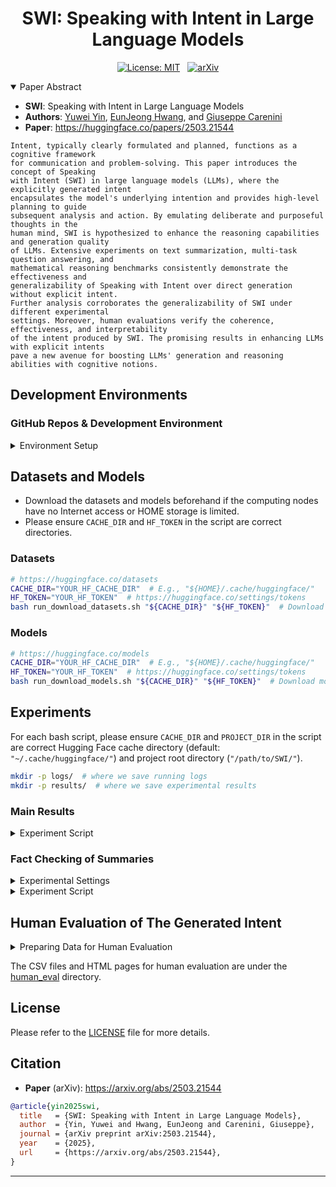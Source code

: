 <div align="center">

# SWI: Speaking with Intent in Large Language Models

[![License: MIT](https://img.shields.io/badge/License-MIT-yellow.svg)](https://opensource.org/licenses/MIT) &nbsp;
[![arXiv](https://img.shields.io/badge/arXiv-2503.21544-b31b1b.svg)](https://arxiv.org/abs/2503.21544)

</div>

<details open><summary>Paper Abstract</summary>

* **SWI**: Speaking with Intent in Large Language Models
* **Authors**: [Yuwei Yin](https://www.yuweiyin.com/), [EunJeong Hwang](https://eujhwang.github.io/), and [Giuseppe Carenini](https://www.cs.ubc.ca/~carenini/)
* **Paper**: https://huggingface.co/papers/2503.21544

```text
Intent, typically clearly formulated and planned, functions as a cognitive framework 
for communication and problem-solving. This paper introduces the concept of Speaking 
with Intent (SWI) in large language models (LLMs), where the explicitly generated intent 
encapsulates the model's underlying intention and provides high-level planning to guide 
subsequent analysis and action. By emulating deliberate and purposeful thoughts in the 
human mind, SWI is hypothesized to enhance the reasoning capabilities and generation quality 
of LLMs. Extensive experiments on text summarization, multi-task question answering, and 
mathematical reasoning benchmarks consistently demonstrate the effectiveness and 
generalizability of Speaking with Intent over direct generation without explicit intent. 
Further analysis corroborates the generalizability of SWI under different experimental 
settings. Moreover, human evaluations verify the coherence, effectiveness, and interpretability 
of the intent produced by SWI. The promising results in enhancing LLMs with explicit intents 
pave a new avenue for boosting LLMs' generation and reasoning abilities with cognitive notions.
```

</details>

## Development Environments

### GitHub Repos & Development Environment

<details><summary>Environment Setup</summary>

- **Python**: Python 3.10
- **GPU**: A single NVIDIA V100-32GB GPU
  - LLMs (8B parameters) `float16` inference mode only

```bash
git clone https://github.com/YuweiYin/SWI
cd SWI/
# Now, "/path/to/SWI/" is the project root directory

# https://docs.conda.io/projects/miniconda/en/latest/
conda create -n swi python=3.10 -y
conda activate swi

pip install -r requirements.txt -i https://pypi.org/simple/
pip install -e . -i https://pypi.org/simple/

# We can set the Hugging Face cache directory. The following is for the dataset cache.
export HF_HOME="/path/to/your/.cache/huggingface/datasets"  # Default: "${HOME}/.cache/huggingface/datasets/"
```

</details>

## Datasets and Models

- Download the datasets and models beforehand if the computing nodes have no Internet access or HOME storage is limited.
- Please ensure `CACHE_DIR` and `HF_TOKEN` in the script are correct directories.

### Datasets

```bash
# https://huggingface.co/datasets
CACHE_DIR="YOUR_HF_CACHE_DIR"  # E.g., "${HOME}/.cache/huggingface/"
HF_TOKEN="YOUR_HF_TOKEN"  # https://huggingface.co/settings/tokens
bash run_download_datasets.sh "${CACHE_DIR}" "${HF_TOKEN}"  # Download data to "${CACHE_DIR}/datasets/"
```

### Models

```bash
# https://huggingface.co/models
CACHE_DIR="YOUR_HF_CACHE_DIR"  # E.g., "${HOME}/.cache/huggingface/"
HF_TOKEN="YOUR_HF_TOKEN"  # https://huggingface.co/settings/tokens
bash run_download_models.sh "${CACHE_DIR}" "${HF_TOKEN}"  # Download models to "${CACHE_DIR}/"
```

## Experiments

For each bash script, please ensure `CACHE_DIR` and `PROJECT_DIR` in the script are 
correct Hugging Face cache directory (default: `"~/.cache/huggingface/"`) and 
project root directory (`"/path/to/SWI/"`).

```bash
mkdir -p logs/  # where we save running logs
mkdir -p results/  # where we save experimental results
```

### Main Results

<details><summary>Experiment Script</summary>

```bash
CACHE_DIR="YOUR_HF_CACHE_DIR"  # E.g., "${HOME}/.cache/huggingface/"
PROJECT_DIR="/path/to/SWI/"
MODEL="meta-llama/Llama-3.1-8B-Instruct"
OUTPUT_DIR="${PROJECT_DIR}/results/results"

# [Reasoning & Answer Generation] **First**, freely generate answers with reasoning:
echo -e "\n\n >>> bash run_gen_lm.sh --hf_id ${MODEL} ALL [DA]"  # Direct Answer (DA) - baseline
bash run_gen_lm.sh "1;42;${MODEL};1;ALL;0.0;4096" "${CACHE_DIR}" "${PROJECT_DIR}" "${OUTPUT_DIR}--da"
echo -e "\n\n >>> bash run_gen_lm-swi.sh --hf_id ${MODEL} ALL [SWI]"  # Speaking with Intent (SWI) - ours
bash run_gen_lm-swi.sh "1;42;${MODEL};1;ALL;0.0;4096" "${CACHE_DIR}" "${PROJECT_DIR}" "${OUTPUT_DIR}--swi"

# [Answer Extraction & Evaluation] **Second**, extract the answers and evaluate them:
echo -e "\n\n >>> bash run_eval_lm.sh --hf_id ${MODEL} ALL [Baseline]"
bash run_eval_lm.sh "1;42;${MODEL};1;ALL;ALL;0.0" "${CACHE_DIR}" "${PROJECT_DIR}" "${OUTPUT_DIR}--da"
echo -e "\n\n >>> bash run_eval_lm.sh --hf_id ${MODEL} ALL [SWI]"
bash run_eval_lm.sh "1;42;${MODEL};1;ALL;ALL;0.0" "${CACHE_DIR}" "${PROJECT_DIR}" "${OUTPUT_DIR}--swi"
```

</details>

### Fact Checking of Summaries

<details><summary>Experimental Settings</summary>

- **Datasets**: CNN/DailyMail (CDM), XSum, XL-Sum, DialogSum, and WikiLingua
- **Comparison**:
  - [x] Baseline (w/o SWI)
  - [x] **SWI** (Ours): Require LLMs to speak with (their own) intent.
- **Setting**:
  - Reference: [BottleHumor](https://arxiv.org/pdf/2502.18331) (Section 4.4)
  - Sample 100 data points from each summarization dataset.
  - Let GPT decompose the atomic facts in the candidate summary and the reference, 
  - and then compare the recall and precision of the fact coverage (against LLM hallucinations).
- **Models**:
  - [x] `gpt-4o-mini` API ([Link](https://openai.com/index/gpt-4o-mini-advancing-cost-efficient-intelligence/))

</details>

<details><summary>Experiment Script</summary>

```bash
CACHE_DIR="YOUR_HF_CACHE_DIR"  # E.g., "${HOME}/.cache/huggingface/"
PROJECT_DIR="/path/to/SWI/"
MODEL="meta-llama/Llama-3.1-8B-Instruct"
GEN_TEMP="0.0"
EVAL_NUM="100"
OUTPUT_DIR="${PROJECT_DIR}/results/swi_results-temp_${GEN_TEMP}"  # Baseline
OPENAI_API_KEY="YOUR_OPENAI_API_KEY"  # Input your valid key here. We use "gpt-4o-mini" by default

echo -e "\n\n >>> bash run_eval_prf.sh --hf_id ${MODEL} SUM_ALL PRF [Baseline]"
bash run_eval_prf.sh "1;${MODEL};1;SUM_ALL;${GEN_TEMP};${EVAL_NUM}" "${CACHE_DIR}" "${PROJECT_DIR}" "${OUTPUT_DIR}" "${OPENAI_API_KEY}"
echo -e "\n\n >>> bash run_eval_prf.sh --hf_id ${MODEL} SUM_ALL PRF [SWI]"
bash run_eval_prf.sh "1;${MODEL};1;SUM_ALL;${GEN_TEMP};${EVAL_NUM}" "${CACHE_DIR}" "${PROJECT_DIR}" "${OUTPUT_DIR}-swi" "${OPENAI_API_KEY}"
```

</details>

## Human Evaluation of The Generated Intent

<details><summary>Preparing Data for Human Evaluation</summary>

```bash
CACHE_DIR="YOUR_HF_CACHE_DIR"  # E.g., "${HOME}/.cache/huggingface/"
PROJECT_DIR="/path/to/SWI/"
MODEL="meta-llama/Llama-3.1-8B-Instruct"
GEN_TEMP="0.0"
OUTPUT_DIR_BASELINE="${PROJECT_DIR}/results/swi_results-temp_${GEN_TEMP}"  # Baseline results
OUTPUT_DIR_SWI="${PROJECT_DIR}/results/swi_results-temp_${GEN_TEMP}-swi"  # SWI results (speaking with intent)

# We sample 12 data points per dataset and convert the JSON results into CSV for Human Evaluation.
# Each data point has 3 duplications and each of them is evaluate by different native English speaker. 420 in total
for TASK_TYPE in "QA_TWO" "MATH_TWO" "SUM_TWO"
do
  echo -e "\n\n >>> python3 run_human_eval_intent.py ${TASK_TYPE}"
  python3 run_human_eval_intent.py --verbose --task 1 --hf_id "${MODEL}" \
    --cache_dir "${CACHE_DIR}" --project_dir "${PROJECT_DIR}" \
    --output_dir "${OUTPUT_DIR_SWI}" \
    --min_doc_length 500 --max_doc_length 1000 \
    --num_item_per_task 12 --num_duplication 3 --num_item_in_a_row 6 --eval_task_name "${TASK_TYPE}"
done
```

</details>

The CSV files and HTML pages for human evaluation are under the [human_eval](./human_eval) directory.


## License

Please refer to the [LICENSE](./LICENSE) file for more details.

## Citation

* **Paper** (arXiv): https://arxiv.org/abs/2503.21544

```bibtex
@article{yin2025swi,
  title   = {SWI: Speaking with Intent in Large Language Models},
  author  = {Yin, Yuwei and Hwang, EunJeong and Carenini, Giuseppe},
  journal = {arXiv preprint arXiv:2503.21544},
  year    = {2025},
  url     = {https://arxiv.org/abs/2503.21544},
}
```

---
